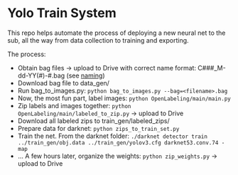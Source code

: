 # Yolo Train System

This repo helps automate the process of deploying a new neural net to the sub, all the way from data collection to training and exporting.

The process:
- Obtain bag files -> upload to Drive with correct name format: C###_M-dd-YY(#)-#.bag (see [naming](https://docs.google.com/document/d/11Dcfjjd2715yeOiL1VhgAn_CUhakEOS4rWTMpqKFxYM/edit))
- Download bag file to data_gen/
- Run bag_to_images.py: `python bag_to_images.py --bag=<filename>.bag`
- Now, the most fun part, label images: `python OpenLabeling/main/main.py`
- Zip labels and images together: `python OpenLabeling/main/labeled_to_zip.py` -> upload to Drive
- Download all labeled zips to train_gen/labeled_zips/
- Prepare data for darknet: `python zips_to_train_set.py`
- Train the net. From the darknet folder: `./darknet detector train ../train_gen/obj.data ../train_gen/yolov3.cfg darknet53.conv.74 -map`
- ... A few hours later, organize the weights: `python zip_weights.py` -> upload to Drive